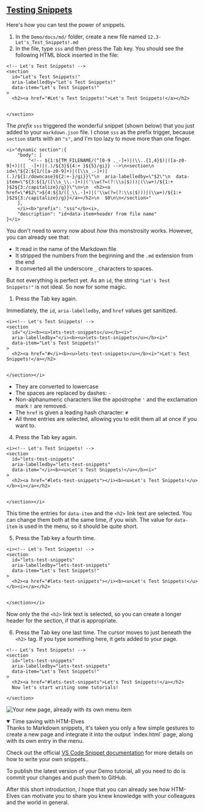 <!-- Testing Snippets -->
<section
  id="testing-snippets"
  aria-labelledby="testing-snippets"
  data-item="Testing Snippets"
>
  <h2><a href="#testing-snippets">Testing Snippets</a></h2>
  
Here's how you can test the power of snippets.

1. In the `Demo/docs/md/` folder, create a new file named `12.3-Let's_Test_Snippets!.md`
2. In the file, type `sss` and then press the Tab key. You should see the following HTML block inserted in the file:

```md-#
<!-- Let's Test Snippets! -->
<section
  id="Let's Test Snippets!"
  aria-labelledby="Let's Test Snippets!"
  data-item="Let's Test Snippets!"
>
  <h2><a href="#Let's Test Snippets!">Let's Test Snippets!</a></h2>
  

</section>
```

The _prefix_ `sss` triggered the wonderful snippet (shown below) that you just added to your `markdown.json` file. I chose `sss` as the prefix trigger, because `section` starts with an `"s"`, and I'm too lazy to move more than one finger.

```json-w
<i>"dynamic section":{
	"body": [
		"<!-- ${1:${TM_FILENAME/(^[0-9 ._-]+)|(\\..{1,4}$)|([a-z0-9]+)|([ _-]+)|(.)/${3}${4:+ }${5}/gi}} -->\n<section\n  id=\"${2:${1/([a-z0-9]+)|([\\s_.-]+)|(.)/${1:/downcase}${2:+-}/gi}}\"\n  aria-labelledby=\"$2\"\n  data-item=\"${3:${1/([\\s_\\.-]+)|('\\w(?=(?:\\s|$)))|(\\w+)/${1:+ }$2${3:/capitalize}/g}}\"\n>\n  <h2><a href=\"#$2\">${4:${3/([_\\.-]+)|('\\w(?=(?:\\s|$)))|(\\w+)/${1:+ }$2${3:/capitalize}/g}}</a></h2>\n  $0\n\n</section>"
	],
	</i><b>"prefix": "sss"</b><i>,
	"description": "id+data-item+header from file name"
}</i>
```

You don't need to worry now about _how_ this monstrosity works. However, you can already see that:

* It read in the name of the Markdown file
* It stripped the numbers from the beginning and the `.md` extension from the end
* It converted all the underscore `_` characters to spaces.

But not everything is perfect yet. As an `id`, the string `"Let's Test Snippets!"` is not ideal. So now for some magic.

1. Press the Tab key again.

Immediately, the `id`, `aria-labelledby`, and `href` values get sanitized.

```md-w
<i><!-- Let's Test Snippets! -->
<section
  id="</i><b><u>lets-test-snippets</u></b><i>"
  aria-labelledby="</i><b><u>lets-test-snippets</u></b><i>"
  data-item="Let's Test Snippets!"
>
  <h2><a href="#</i><b><u>lets-test-snippets</u></b><i>">Let's Test Snippets!</a></h2>
  

</section></i>
```

* They are converted to lowercase
* The spaces are replaced by dashes: `-`
* Non-alphanumeric characters like the apostrophe `'` and the exclamation mark `!` are removed.
* The `href` is given a leading hash character: `#`
* All three entries are selected, allowing you to edit them all at once if you want to.

4. Press the Tab key again.

```md-w
<i><!-- Let's Test Snippets! -->
<section
  id="lets-test-snippets"
  aria-labelledby="lets-test-snippets"
  data-item="</i><b><u>Let's Test Snippets!</u></b><i>"
>
  <h2><a href="#lets-test-snippets"></i><b><u>Let's Test Snippets!</u></b><i></a></h2>
  

</section></i>
```

This time the entries for `data-item` and the `<h2>` link text are selected. You can change them both at the same time, if you wish. The value for `data-item` is used in the menu, so it should be quite short.

5. Press the Tab key a fourth time.
```md-w
<i><!-- Let's Test Snippets! -->
<section
  id="lets-test-snippets"
  aria-labelledby="lets-test-snippets"
  data-item="Let's Test Snippets!"
>
  <h2><a href="#lets-test-snippets"></i><b><u>Let's Test Snippets!</u></b><i></a></h2>
  

</section></i>
```

Now only the  the `<h2>` link text is selected, so you can create a longer header for the section, if that is appropriate.

6. Press the Tab key one last time. The cursor moves to just beneath the `<h2>` tag. If you type something here, it gets added to your page.

```md-#
<!-- Let's Test Snippets! -->
<section
  id="lets-test-snippets"
  aria-labelledby="lets-test-snippets"
  data-item="Let's Test Snippets!"
>
  <h2><a href="#lets-test-snippets">Let's Test Snippets!</a></h2>
  Now let's start writing some tutorials!

</section>
```

![Your new page, already with its own menu item](images/UsingSnippets.webp)

<details class="pivot" open>
<summary>Time saving with HTM-Elves</summary>
Thanks to Markdown snippets, it's taken you only a few simple gestures to create a new page and integrate it into the output `index.html` page, along with its own entry in the menu. 

Check out the official [VS Code Snippet documentation](https://code.visualstudio.com/docs/editor/userdefinedsnippets) for more details on how to write your own snippets..

To publish the latest version of your Demo tutorial, all you need to do is commit your changes and push them to GitHub.

After this short introduction, I hope that you can already see how HTM-Elves can motivate you to share you knew knowledge with your colleagues and the world in general. 

</details>
</section>